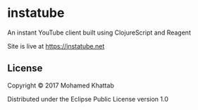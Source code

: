 # instatube

An instant YouTube client built using ClojureScript and Reagent 

Site is live at https://instatube.net

## License

Copyright © 2017 Mohamed Khattab

Distributed under the Eclipse Public License version 1.0
